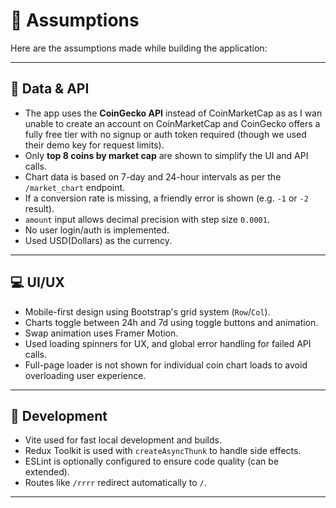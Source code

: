 # 📄 Assumptions

Here are the assumptions made while building the application:

---

## 🔢 Data & API

- The app uses the **CoinGecko API** instead of CoinMarketCap as as I wan unable to create an account on CoinMarketCap and CoinGecko offers a fully free tier with no signup or auth token required (though we used their demo key for request limits).
- Only **top 8 coins by market cap** are shown to simplify the UI and API calls.
- Chart data is based on 7-day and 24-hour intervals as per the `/market_chart` endpoint.
- If a conversion rate is missing, a friendly error is shown (e.g. `-1` or `-2` result).
- `amount` input allows decimal precision with step size `0.0001`.
- No user login/auth is implemented.
- Used USD(Dollars) as the currency.

---

## 💻 UI/UX

- Mobile-first design using Bootstrap's grid system (`Row`/`Col`).
- Charts toggle between 24h and 7d using toggle buttons and animation.
- Swap animation uses Framer Motion.
- Used loading spinners for UX, and global error handling for failed API calls.
- Full-page loader is not shown for individual coin chart loads to avoid overloading user experience.

---

## 🧱 Development

- Vite used for fast local development and builds.
- Redux Toolkit is used with `createAsyncThunk` to handle side effects.
- ESLint is optionally configured to ensure code quality (can be extended).
- Routes like `/rrrr` redirect automatically to `/`.

---
